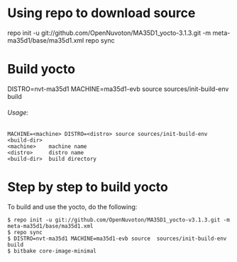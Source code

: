 # Using repo to download source

repo init -u git://github.com/OpenNuvoton/MA35D1_yocto-3.1.3.git -m  meta-ma35d1/base/ma35d1.xml
repo sync

# Build yocto
DISTRO=nvt-ma35d1 MACHINE=ma35d1-evb source  sources/init-build-env build

###### Usage:
	MACHINE=<machine> DISTRO=<distro> source sources/init-build-env <build-dir>
	<machine>    machine name
	<distro>     distro name
	<build-dir>  build directory

# Step by step to build yocto
To build and use the yocto, do the following:
```
$ repo init -u git://github.com/OpenNuvoton/MA35D1_yocto-v3.1.3.git -m meta-ma35d1/base/ma35d1.xml
$ repo sync
$ DISTRO=nvt-ma35d1 MACHINE=ma35d1-evb source  sources/init-build-env build
$ bitbake core-image-minimal
```
